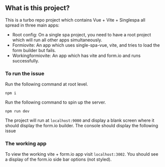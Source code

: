 ## What is this project?

This is a turbo repo project which contains Vue + Vite + Singlespa all spread in three main apps:

- Root config: On a single spa project, you need to have a root project which will run all other apps simultaneously.
- Formiovite: An app which uses single-spa-vue, vite, and tries to load the form builder but fails.
- Workingformiovite: An app which has vite and form.io and runs successfully.

### To run the issue

Run the following command at root level.

```
npm i
```

Run the following command to spin up the server.

```
npm run dev
```

The project will run at `localhost:9000` and display a blank screen where it should display the form.io builder. The console should display the following issue

### The working app

To view the working vite + form.io app visit `localhost:3002`. You should see a display of the form.io side bar options (not styled).
